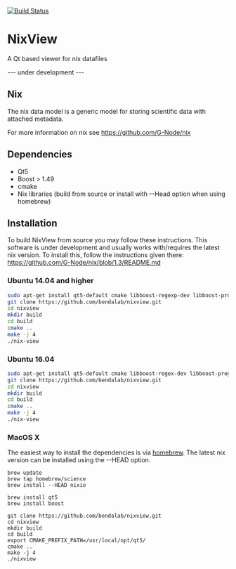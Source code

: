 [![Build Status](https://travis-ci.org/bendalab/NixView.svg?branch=master)](https://travis-ci.org/bendalab/NixView)

# NixView
A Qt based viewer for nix datafiles

--- under development ---

## Nix 
The nix data model is a generic model for storing scientific data with attached metadata.

For more information on nix see https://github.com/G-Node/nix


## Dependencies
 - Qt5
 - Boost > 1.49
 - cmake
 - Nix libraries (build from source or install with --Head option when using homebrew)


## Installation

To build NixView from source you may follow these instructions. This
software is under development and usually works with/requires the
latest nix version. To install this, follow the instructions given there: https://github.com/G-Node/nix/blob/1.3/README.md

### Ubuntu 14.04 and higher

```bash
sudo apt-get install qt5-default cmake libboost-regexp-dev libboost-program-options-dev libboost-date-time-dev libboost-program-options-dev libboost-system-dev libboost-filesystem-dev libcpptest
git clone https://github.com/bendalab/nixview.git
cd nixview
mkdir build
cd build
cmake ..
make -j 4
./nix-view
```



### Ubuntu 16.04 
```bash
sudo apt-get install qt5-default cmake libboost-regex-dev libboost-program-options-dev libboost-date-time-dev libboost-program-options-dev libboost-system-dev libboost-filesystem-dev libcpptest-dev
git clone https://github.com/bendalab/nixview.git
cd nixview
mkdir build
cd build
cmake ..
make -j 4
./nix-view
```

### MacOS X

The easiest way to install the dependencies is via [homebrew](http://brew.sh).
The latest nix version can be installed using the --HEAD option.
```shell
brew update
brew tap homebrew/science
brew install --HEAD nixio

brew install qt5
brew install boost

git clone https://github.com/bendalab/nixview.git
cd nixview
mkdir build
cd build
export CMAKE_PREFIX_PATH=/usr/local/opt/qt5/
cmake ..
make -j 4
./nixview
```
